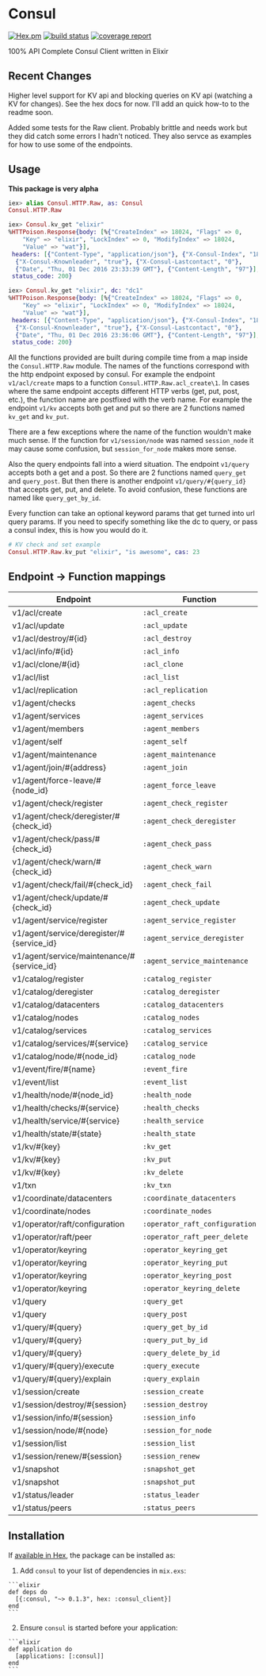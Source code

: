 # Consul

[![Hex.pm](https://img.shields.io/hexpm/v/consul_client.svg)](https://hex.pm/packages/consul_client) [![build status](https://gitlab.brandondennis.me/toady00/consul/badges/master/build.svg)](https://gitlab.brandondennis.me/toady00/consul/commits/master) [![coverage report](https://gitlab.brandondennis.me/toady00/consul/badges/master/coverage.svg)](https://gitlab.brandondennis.me/toady00/consul/commits/master)

100% API Complete Consul Client written in Elixir

## Recent Changes

Higher level support for KV api and blocking queries on KV api (watching a KV for changes).
See the hex docs for now. I'll add an quick how-to to the readme soon.

Added some tests for the Raw client. Probably brittle and needs work but they
did catch some errors I hadn't noticed. They also servce as examples for how to
use some of the endpoints.

## Usage

**This package is very alpha**

```elixir
iex> alias Consul.HTTP.Raw, as: Consul
Consul.HTTP.Raw

iex> Consul.kv_get "elixir"
%HTTPoison.Response{body: [%{"CreateIndex" => 18024, "Flags" => 0,
    "Key" => "elixir", "LockIndex" => 0, "ModifyIndex" => 18024,
    "Value" => "wat"}],
 headers: [{"Content-Type", "application/json"}, {"X-Consul-Index", "18024"},
  {"X-Consul-Knownleader", "true"}, {"X-Consul-Lastcontact", "0"},
  {"Date", "Thu, 01 Dec 2016 23:33:39 GMT"}, {"Content-Length", "97"}],
 status_code: 200}

iex> Consul.kv_get "elixir", dc: "dc1"
%HTTPoison.Response{body: [%{"CreateIndex" => 18024, "Flags" => 0,
    "Key" => "elixir", "LockIndex" => 0, "ModifyIndex" => 18024,
    "Value" => "wat"}],
 headers: [{"Content-Type", "application/json"}, {"X-Consul-Index", "18024"},
  {"X-Consul-Knownleader", "true"}, {"X-Consul-Lastcontact", "0"},
  {"Date", "Thu, 01 Dec 2016 23:36:06 GMT"}, {"Content-Length", "97"}],
 status_code: 200}
```

All the functions provided are built during compile time from a map inside the
`Consul.HTTP.Raw` module. The names of the functions correspond with the http
endpoint exposed by consul. For example the endpoint `v1/acl/create` maps to a
function `Consul.HTTP.Raw.acl_create\1`. In cases where the same endpoint
accepts different HTTP verbs (get, put, post, etc.), the function name are
postfixed with the verb name. For example the endpoint `v1/kv` accepts both get
and put so there are 2 functions named `kv_get` and `kv_put`.

There are a few exceptions where the name of the function wouldn't make much
sense. If the function for `v1/session/node` was named `session_node` it may
cause some confusion, but `session_for_node` makes more sense.

Also the query endpoints fall into a wierd situation. The endpoint `v1/query`
accepts both a get and a post. So there are 2 functions named `query_get` and
`query_post`. But then there is another endpoint `v1/query/#{query_id}` that
accepts get, put, and delete. To avoid confusion, these functions are named
like `query_get_by_id`.

Every function can take an optional keyword params that get turned into url
query params. If you need to specify something like the dc to query, or pass
a consul index, this is how you would do it.

```elixir
# KV check and set example
Consul.HTTP.Raw.kv_put "elixir", "is awesome", cas: 23
```

## Endpoint -> Function mappings

|Endpoint                                   |Function|
|-------------------------------------------|---------------------------|
|v1/acl/create                              | `:acl_create`|
|v1/acl/update                              | `:acl_update`|
|v1/acl/destroy/#{id}                       | `:acl_destroy`|
|v1/acl/info/#{id}                          | `:acl_info`|
|v1/acl/clone/#{id}                         | `:acl_clone`|
|v1/acl/list                                | `:acl_list`|
|v1/acl/replication                         | `:acl_replication`|
|v1/agent/checks                            | `:agent_checks`|
|v1/agent/services                          | `:agent_services`|
|v1/agent/members                           | `:agent_members`|
|v1/agent/self                              | `:agent_self`|
|v1/agent/maintenance                       | `:agent_maintenance`|
|v1/agent/join/#{address}                   | `:agent_join`|
|v1/agent/force-leave/#{node_id}            | `:agent_force_leave`|
|v1/agent/check/register                    | `:agent_check_register`|
|v1/agent/check/deregister/#{check_id}      | `:agent_check_deregister`|
|v1/agent/check/pass/#{check_id}            | `:agent_check_pass`|
|v1/agent/check/warn/#{check_id}            | `:agent_check_warn`|
|v1/agent/check/fail/#{check_id}            | `:agent_check_fail`|
|v1/agent/check/update/#{check_id}          | `:agent_check_update`|
|v1/agent/service/register                  | `:agent_service_register`|
|v1/agent/service/deregister/#{service_id}  | `:agent_service_deregister`|
|v1/agent/service/maintenance/#{service_id} | `:agent_service_maintenance`|
|v1/catalog/register                        | `:catalog_register`|
|v1/catalog/deregister                      | `:catalog_deregister`|
|v1/catalog/datacenters                     | `:catalog_datacenters`|
|v1/catalog/nodes                           | `:catalog_nodes`|
|v1/catalog/services                        | `:catalog_services`|
|v1/catalog/services/#{service}             | `:catalog_service`|
|v1/catalog/node/#{node_id}                 | `:catalog_node`|
|v1/event/fire/#{name}                      | `:event_fire`|
|v1/event/list                              | `:event_list`|
|v1/health/node/#{node_id}                  | `:health_node`|
|v1/health/checks/#{service}                | `:health_checks`|
|v1/health/service/#{service}               | `:health_service`|
|v1/health/state/#{state}                   | `:health_state`|
|v1/kv/#{key}                               | `:kv_get`|
|v1/kv/#{key}                               | `:kv_put`|
|v1/kv/#{key}                               | `:kv_delete`|
|v1/txn                                     | `:kv_txn`|
|v1/coordinate/datacenters                  | `:coordinate_datacenters`|
|v1/coordinate/nodes                        | `:coordinate_nodes`|
|v1/operator/raft/configuration             | `:operator_raft_configuration`|
|v1/operator/raft/peer                      | `:operator_raft_peer_delete`|
|v1/operator/keyring                        | `:operator_keyring_get`|
|v1/operator/keyring                        | `:operator_keyring_put`|
|v1/operator/keyring                        | `:operator_keyring_post`|
|v1/operator/keyring                        | `:operator_keyring_delete`|
|v1/query                                   | `:query_get`|
|v1/query                                   | `:query_post`|
|v1/query/#{query}                          | `:query_get_by_id`|
|v1/query/#{query}                          | `:query_put_by_id`|
|v1/query/#{query}                          | `:query_delete_by_id`|
|v1/query/#{query}/execute                  | `:query_execute`|
|v1/query/#{query}/explain                  | `:query_explain`|
|v1/session/create                          | `:session_create`|
|v1/session/destroy/#{session}              | `:session_destroy`|
|v1/session/info/#{session}                 | `:session_info`|
|v1/session/node/#{node}                    | `:session_for_node`|
|v1/session/list                            | `:session_list`|
|v1/session/renew/#{session}                | `:session_renew`|
|v1/snapshot                                | `:snapshot_get`|
|v1/snapshot                                | `:snapshot_put`|
|v1/status/leader                           | `:status_leader`|
|v1/status/peers                            | `:status_peers`|

## Installation

If [available in Hex](https://hex.pm/docs/publish), the package can be installed as:

  1. Add `consul` to your list of dependencies in `mix.exs`:

    ```elixir
    def deps do
      [{:consul, "~> 0.1.3", hex: :consul_client}]
    end
    ```

  2. Ensure `consul` is started before your application:

    ```elixir
    def application do
      [applications: [:consul]]
    end
    ```
